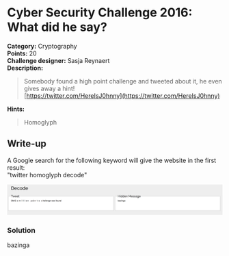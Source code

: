 # Cyber Security Challenge 2016: What did he say?

**Category:** Cryptography  
**Points:** 20  
**Challenge designer:** Sasja Reynaert  
**Description:**  
> Somebody found a high point challenge and tweeted about it, he even gives away a hint!  
[https://twitter.com/HereIsJ0hnny](https://twitter.com/HereIsJ0hnny)  

**Hints:**
> Homoglyph

## Write-up
A Google search for the following keyword will give the website in the first result:  
"twitter homoglyph decode"

![solution.png](images/solution.png)

### Solution
bazinga
